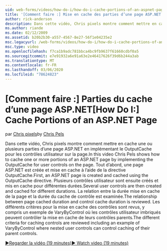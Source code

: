 ```yaml
---
uid: web-forms/videos/how-do-i/how-do-i-cache-portions-of-an-aspnet-page
title: '[Comment faire :] Mise en cache des parties d’une page ASP.NET | Microsoft Docs'
author: rick-anderson
description: Dans cette vidéo, Chris pixels montre comment mettre en cache une ou plusieurs parties d’une page ASP.NET en implémentant le OutputCache pour les contrôles utilisateur sur la page. Tout d’abord,...
ms.author: riande
ms.date: 02/12/2009
ms.assetid: b20b2b30-a557-4567-8e27-56f1e04235e2
msc.legacyurl: /web-forms/videos/how-do-i/how-do-i-cache-portions-of-an-aspnet-page
msc.type: video
ms.openlocfilehash: f7ca1b9adc781bbca4bc9fb9637f61660cdbf0a5
ms.sourcegitcommit: e7e91932a6e91a63e2e46417626f39d6b244a3ab
ms.translationtype: MT
ms.contentlocale: fr-FR
ms.lasthandoff: 03/06/2020
ms.locfileid: "78624823"
---
```

# <a name="how-do-i-cache-portions-of-an-aspnet-page"></a><span data-ttu-id="ab789-104">[Comment faire :] Parties du cache d’une page ASP.NET</span><span class="sxs-lookup"><span data-stu-id="ab789-104">[How Do I:] Cache Portions of an ASP.NET Page</span></span>

<span data-ttu-id="ab789-105">par [Chris pixels](https://twitter.com/chrispels)</span><span class="sxs-lookup"><span data-stu-id="ab789-105">by [Chris Pels](https://twitter.com/chrispels)</span></span>

<span data-ttu-id="ab789-106">Dans cette vidéo, Chris pixels montre comment mettre en cache une ou plusieurs parties d’une page ASP.NET en implémentant le OutputCache pour les contrôles utilisateur sur la page.</span><span class="sxs-lookup"><span data-stu-id="ab789-106">In this video Chris Pels shows how to cache one or more portions of an ASP.NET page by implementing the OutputCache for user controls on the page.</span></span> <span data-ttu-id="ab789-107">Tout d’abord, une page ASP.NET est créée et mise en cache à l’aide de la directive OutputCache.</span><span class="sxs-lookup"><span data-stu-id="ab789-107">First, an ASP.NET page is created and cached using the OutputCache directive.</span></span> <span data-ttu-id="ab789-108">Plusieurs contrôles utilisateur sont ensuite créés et mis en cache pour différentes durées.</span><span class="sxs-lookup"><span data-stu-id="ab789-108">Several user controls are then created and cached for different durations.</span></span> <span data-ttu-id="ab789-109">La relation entre la durée mise en cache de la page et la durée du cache de contrôle est examinée.</span><span class="sxs-lookup"><span data-stu-id="ab789-109">The relationship between page cached duration and control cache duration is reviewed.</span></span> <span data-ttu-id="ab789-110">Les différents critères pour la mise en cache des contrôles sont revus, y compris un exemple de VaryByControl où les contrôles utilisateur imbriqués peuvent contrôler la mise en cache de leurs contrôles parents.</span><span class="sxs-lookup"><span data-stu-id="ab789-110">The different criteria for caching controls are reviewed including an example of VaryByControl where nested user controls can control caching of their parent controls.</span></span>

[<span data-ttu-id="ab789-111">&#9654;Regarder la vidéo (19 minutes)</span><span class="sxs-lookup"><span data-stu-id="ab789-111">&#9654; Watch video (19 minutes)</span></span>](https://channel9.msdn.com/Blogs/ASP-NET-Site-Videos/how-do-i-cache-portions-of-an-aspnet-page)

